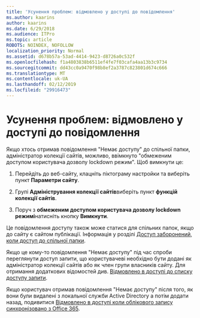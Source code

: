 ```yaml
---
title: 'Усунення проблем: відмовлено у доступі до повідомлення'
ms.author: kaarins
author: kaarins
ms.date: 6/29/2018
ms.audience: ITPro
ms.topic: article
ROBOTS: NOINDEX, NOFOLLOW
localization_priority: Normal
ms.assetid: d678b57a-53ad-4414-9423-d8726a0c532f
ms.openlocfilehash: f1a4803838b6511ef4fe7f03cafa4aa13b3c9734
ms.sourcegitcommit: dd43cc0a9470f98b8ef2a3787c823801d674c666
ms.translationtype: MT
ms.contentlocale: uk-UA
ms.lasthandoff: 02/12/2019
ms.locfileid: "29916473"
---
```

# <a name="troubleshoot-access-denied-messages"></a>Усунення проблем: відмовлено у доступі до повідомлення

Якщо хтось отримав повідомлення "Немає доступу" до спільної папки, адміністратор колекції сайтів, можливо, ввімкнуто "обмеженим доступом користувача дозволу lockdown режим". Щоб вимкнути це: 
  
1. Перейдіть до веб-сайту, клацніть піктограму настройки та виберіть пункт **Параметри сайту**.
    
2. Групі **Адміністрування колекції сайтів**виберіть пункт **функцій колекції сайтів**.
    
3. Поруч з **обмеженим доступом користувача дозволу lockdown режимі**натисніть кнопку **Вимкнути**.
    
Це повідомлення доступу також може статися для спільних папок, якщо до сайту є сайтом публікації. Інформація у розділі [Доступ заборонений, коли доступ до спільної папки](https://go.microsoft.com/fwlink/?linkid=2004317).
  
Якщо це кому-то повідомлення "Немає доступу" під час спроби переглянути доступ запити, що користувачеві необхідно бути додані як адміністратор колекції сайтів або як член групи власників сайту. Для отримання додаткових відомостей див. [Відмовлено в доступі до списку доступу запити](https://go.microsoft.com/fwlink/?linkid=2004220).
  
Якщо користувач отримав повідомлення "Немає доступу" після того, як вони були видалені з локальної служби Active Directory а потім додати назад, подивитися [Відмовлено в доступі коли облікового запису синхронізовано з Office 365](https://go.microsoft.com/fwlink/?linkid=2004318).
  

